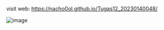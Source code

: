visit web: https://nacho0ol.github.io/Tugas12_20230140048/

![image](https://github.com/user-attachments/assets/2452ff5c-9335-4711-bb63-16b7c6668649)
